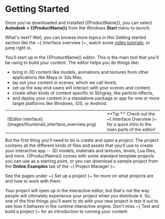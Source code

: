 # Getting Started

Once you've downloaded and installed {{ProductName}}, you can select **Autodesk > {{ProductName}}** from the Windows **Start** menu to launch.

What's next? Well, you can browse more topics in this Getting started section like the ~{ Interface overview }~, watch some [video tutorials](../tutorial_link/tutorials_on_area.html), or jump right in.

You'll start up in the {{ProductName}} *editor*. This is the main tool that you'll be using to build your content. The editor helps you do things like:

-	bring in 3D content like models, animations and textures from other applications like Maya or 3ds Max,
-	lay out your content in scenes, which we call *levels*,
-	set up the way end-users will interact with your scenes and content,
-	create other kinds of content specific to Stingray, like particle effects,
-	and *deploy* your content in a standalone package or app for one or more target platforms like Windows, iOS, or Android.

<table class="not-ruled"><tr><td>
![Editor interface](images/thumbnail_interface_overview.png)
</td><td>
**Tip:** Check out the ~{ Interface Overview }~ for a quick intro to the main parts of the editor!
</td></tr>
</table>

But the first thing you'll need to do is create and open a *project*. The project contains all the different kinds of files and assets that you'll use to create your interactive app -- 3D models, materials and textures, levels, Lua files, and more. {{ProductName}} comes with some standard template projects you can use as a starting point, or you can download a sample project from the **Online Examples** tab of the ~{ Project Manager }~.

See the pages under ~{ Set up a project }~ for more on what projects are and how to work with them.

Your project will open up in the interactive editor, but that's not the way people will ultimately experience your project when you distribute it. So, one of the first things you'll want to do with your new project is test it out to see how it behaves in the runtime interactive engine. Don't miss ~{ Test and build a project }~ for an introduction to running your content.
